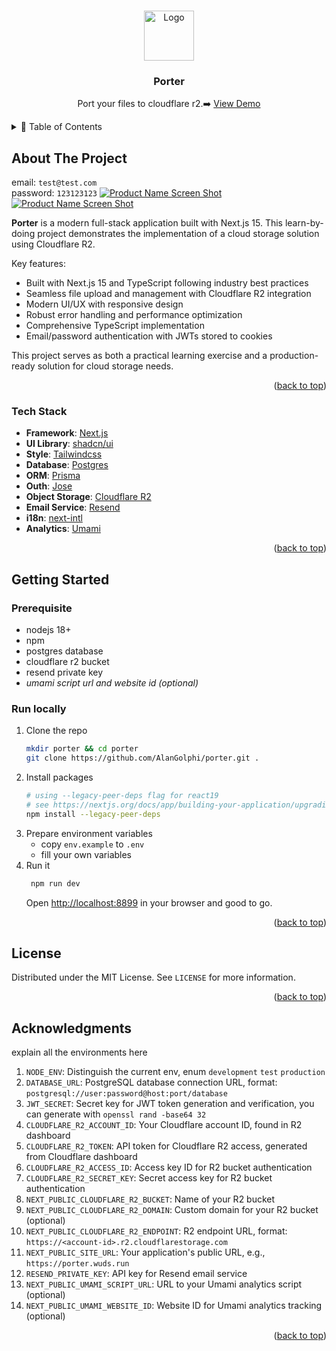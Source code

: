 <a id="readme-top"></a>

<!-- PROJECT LOGO -->
<br />
<div align="center">
  <a href="https://porter.wuds.run">
    <img src="https://pandora.wuds.run/images/250219-ik_93OwGIA.png" alt="Logo" width="80" height="80">
  </a>

  <h3 align="center">Porter</h3>

  <p align="center">
    Port your files to cloudflare r2.➡️
  <a href="https://porter.wuds.run">View Demo</a>
  </p>
</div>



<!-- TABLE OF CONTENTS -->
<details>
  <summary>📑 Table of Contents</summary>
  
- [About The Project](#about-the-project)
  - [Tech Stack](#tech-stack)
- [Getting Started](#getting-started)
  - [Prerequisite](#prerequisite)
  - [Run locally](#run-locally)
- [License](#license)
- [Acknowledgments](#acknowledgments)
</details>



<!-- ABOUT THE PROJECT -->
## About The Project
email: `test@test.com`  
password: `123123123`
[![Product Name Screen Shot][product-screenshot0]](https://porter.wuds.run)
[![Product Name Screen Shot][product-screenshot1]](https://porter.wuds.run)

**Porter** is a modern full-stack application built with Next.js 15. This learn-by-doing project demonstrates the implementation of a cloud storage solution using Cloudflare R2.

Key features:
- Built with Next.js 15 and TypeScript following industry best practices
- Seamless file upload and management with Cloudflare R2 integration
- Modern UI/UX with responsive design
- Robust error handling and performance optimization
- Comprehensive TypeScript implementation
- Email/password authentication with JWTs stored to cookies

This project serves as both a practical learning exercise and a production-ready solution for cloud storage needs.

<p align="right">(<a href="#readme-top">back to top</a>)</p>



### Tech Stack

- **Framework**: [Next.js](https://nextjs.org/)
- **UI Library**: [shadcn/ui](https://ui.shadcn.com/)
- **Style**: [Tailwindcss](https://v3.tailwindcss.com/)
- **Database**: [Postgres](https://www.postgresql.org/)
- **ORM**: [Prisma](https://www.prisma.io/)
- **Outh**: [Jose](https://github.com/panva/jose/)
- **Object Storage**: [Cloudflare R2](https://www.cloudflare.com/developer-platform/products/r2/)
- **Email Service**: [Resend](https://resend.com/)
- **i18n**: [next-intl](https://next-intl.dev/)
- **Analytics**: [Umami](https://umami.is/)

<p align="right">(<a href="#readme-top">back to top</a>)</p>



<!-- GETTING STARTED -->
## Getting Started

### Prerequisite
* nodejs 18+
* npm
* postgres database
* cloudflare r2 bucket
* resend private key
* _umami script url and website id (optional)_

### Run locally

1. Clone the repo
   ```bash
   mkdir porter && cd porter
   git clone https://github.com/AlanGolphi/porter.git .
   ```
2. Install packages
   ```bash
   # using --legacy-peer-deps flag for react19
   # see https://nextjs.org/docs/app/building-your-application/upgrading/version-15
   npm install --legacy-peer-deps
   ```
3. Prepare environment variables
   - copy `env.example` to `.env`
   - fill your own variables
4. Run it
   ```bash
    npm run dev
   ```
   Open [http://localhost:8899](http://localhost:8899) in your browser and good to go.

<p align="right">(<a href="#readme-top">back to top</a>)</p>


<!-- LICENSE -->
## License

Distributed under the MIT License. See `LICENSE` for more information.

<p align="right">(<a href="#readme-top">back to top</a>)</p>


<!-- ACKNOWLEDGMENTS -->
## Acknowledgments

explain all the environments here

1. `NODE_ENV`: Distinguish the current env, enum `development` `test` `production`
2. `DATABASE_URL`: PostgreSQL database connection URL, format: `postgresql://user:password@host:port/database`
3. `JWT_SECRET`: Secret key for JWT token generation and verification, you can generate with `openssl rand -base64 32`
4. `CLOUDFLARE_R2_ACCOUNT_ID`: Your Cloudflare account ID, found in R2 dashboard
5. `CLOUDFLARE_R2_TOKEN`: API token for Cloudflare R2 access, generated from Cloudflare dashboard
6. `CLOUDFLARE_R2_ACCESS_ID`: Access key ID for R2 bucket authentication
7. `CLOUDFLARE_R2_SECRET_KEY`: Secret access key for R2 bucket authentication
8. `NEXT_PUBLIC_CLOUDFLARE_R2_BUCKET`: Name of your R2 bucket
9. `NEXT_PUBLIC_CLOUDFLARE_R2_DOMAIN`: Custom domain for your R2 bucket (optional)
10. `NEXT_PUBLIC_CLOUDFLARE_R2_ENDPOINT`: R2 endpoint URL, format: `https://<account-id>.r2.cloudflarestorage.com`
11. `NEXT_PUBLIC_SITE_URL`: Your application's public URL, e.g., `https://porter.wuds.run`
12. `RESEND_PRIVATE_KEY`: API key for Resend email service
13. `NEXT_PUBLIC_UMAMI_SCRIPT_URL`: URL to your Umami analytics script (optional)
14. `NEXT_PUBLIC_UMAMI_WEBSITE_ID`: Website ID for Umami analytics tracking (optional)

<p align="right">(<a href="#readme-top">back to top</a>)</p>



<!-- MARKDOWN LINKS & IMAGES -->
[product-screenshot0]:https://pandora.wuds.run/images/250219-y-mh7aKTR0.png
[product-screenshot1]: https://pandora.wuds.run/images/250219-_hEx9OA3XP.png
